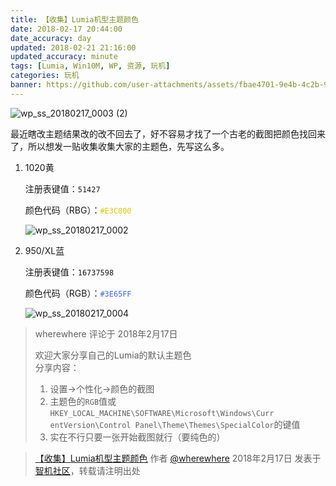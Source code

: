 ```yaml
---
title: 【收集】Lumia机型主题颜色
date: 2018-02-17 20:44:00
date_accuracy: day
updated: 2018-02-21 21:16:00
updated_accuracy: minute
tags: [Lumia, Win10M, WP, 资源, 玩机]
categories: 玩机
banner: https://github.com/user-attachments/assets/fbae4701-9e4b-4c2b-99ab-416d197ad4ee
---
```

![wp_ss_20180217_0003 (2)](https://github.com/user-attachments/assets/fbae4701-9e4b-4c2b-99ab-416d197ad4ee)

最近瞎改主题结果改的改不回去了，好不容易才找了一个古老的截图把颜色找回来了，所以想发一贴收集收集大家的主题色，先写这么多。

1. 1020黄

   注册表键值：`51427`

   颜色代码（RBG）：<code style="color: #E3C800;">#E3C800</code>

   ![wp_ss_20180217_0002](https://github.com/user-attachments/assets/c586cabf-9e87-4622-8d4e-484753188ac7)

2. 950/XL蓝

   注册表键值：`16737598`

   颜色代码（RGB）：<code style="color: #3E65FF;">#3E65FF</code><!--more-->

   ![wp_ss_20180217_0004](https://github.com/user-attachments/assets/d2f6e345-9991-4268-adb9-8e73989f4880)

> wherewhere 评论于 2018年2月17日
>
> 欢迎大家分享自己的Lumia的默认主题色  
> 分享内容：
> 1. 设置→个性化→颜色的截图
> 2. 主题色的`RGB`值或`HKEY_LOCAL_MACHINE\SOFTWARE\Microsoft\Windows\Curr entVersion\Control Panel\Theme\Themes\SpecialColor`的键值
> 3. 实在不行只要一张开始截图就行（要纯色的）

> [【收集】Lumia机型主题颜色](https://bbs.wfun.com/thread-1006559-1-1.html) 作者 [@wherewhere](https://bbs.wfun.com/u/2850357) 2018年2月17日 发表于 [智机社区](https://bbs.wfun.com "WFun")，转载请注明出处
